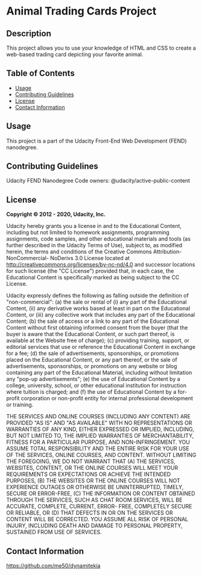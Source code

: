 # Animal Trading Cards Project

## Description
This project allows you to use your knowledge of HTML and CSS to create a web-based trading card depicting your favorite animal.

## Table of Contents
- [Usage](#usage)
- [Contributing Guidelines](#contributing-guidelines)
- [License](#license)
- [Contact Information](#contact-information)


## Usage
This project is a part of the Udacity Front-End Web Development (FEND) nanodegree.

## Contributing Guidelines
Udacity FEND Nanodegree
Code owners: @udacity/active-public-content

## License
**Copyright © 2012 - 2020, Udacity, Inc.**

Udacity hereby grants you a license in and to the Educational Content, including
but not limited to homework assignments, programming assignments, code samples,
and other educational materials and tools (as further described in the Udacity
Terms of Use), subject to, as modified herein, the terms and conditions of the
Creative Commons Attribution-NonCommercial- NoDerivs 3.0 License located at
http://creativecommons.org/licenses/by-nc-nd/4.0 and successor locations for
such license (the "CC License") provided that, in each case, the Educational
Content is specifically marked as being subject to the CC License.

Udacity expressly defines the following as falling outside the definition of
"non-commercial":
(a) the sale or rental of (i) any part of the Educational Content, (ii) any
    derivative works based at least in part on the Educational Content, or (iii)
    any collective work that includes any part of the Educational Content;
(b) the sale of access or a link to any part of the Educational Content without
    first obtaining informed consent from the buyer (that the buyer is aware
    that the Educational Content, or such part thereof, is available at the
    Website free of charge);
(c) providing training, support, or editorial services that use or reference the
    Educational Content in exchange for a fee;
(d) the sale of advertisements, sponsorships, or promotions placed on the
    Educational Content, or any part thereof, or the sale of advertisements,
    sponsorships, or promotions on any website or blog containing any part of
    the Educational Material, including without limitation any "pop-up
    advertisements";
(e) the use of Educational Content by a college, university, school, or other
    educational institution for instruction where tuition is charged; and
(f) the use of Educational Content by a for-profit corporation or non-profit
    entity for internal professional development or training.

THE SERVICES AND ONLINE COURSES (INCLUDING ANY CONTENT) ARE PROVIDED "AS IS" AND
"AS AVAILABLE" WITH NO REPRESENTATIONS OR WARRANTIES OF ANY KIND, EITHER
EXPRESSED OR IMPLIED, INCLUDING, BUT NOT LIMITED TO, THE IMPLIED WARRANTIES OF
MERCHANTABILITY, FITNESS FOR A PARTICULAR PURPOSE, AND NON-INFRINGEMENT. YOU
ASSUME TOTAL RESPONSIBILITY AND THE ENTIRE RISK FOR YOUR USE OF THE SERVICES,
ONLINE COURSES, AND CONTENT. WITHOUT LIMITING THE FOREGOING, WE DO NOT WARRANT
THAT (A) THE SERVICES, WEBSITES, CONTENT, OR THE ONLINE COURSES WILL MEET YOUR
REQUIREMENTS OR EXPECTATIONS OR ACHIEVE THE INTENDED PURPOSES, (B) THE WEBSITES
OR THE ONLINE COURSES WILL NOT EXPERIENCE OUTAGES OR OTHERWISE BE UNINTERRUPTED,
TIMELY, SECURE OR ERROR-FREE, (C) THE INFORMATION OR CONTENT OBTAINED THROUGH
THE SERVICES, SUCH AS CHAT ROOM SERVICES, WILL BE ACCURATE, COMPLETE, CURRENT,
ERROR- FREE, COMPLETELY SECURE OR RELIABLE, OR (D) THAT DEFECTS IN OR ON THE
SERVICES OR CONTENT WILL BE CORRECTED. YOU ASSUME ALL RISK OF PERSONAL INJURY,
INCLUDING DEATH AND DAMAGE TO PERSONAL PROPERTY, SUSTAINED FROM USE OF SERVICES.


## Contact Information
https://github.com/me50/dynamitekia


